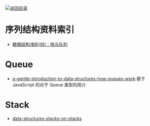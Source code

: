 [![返回目录](https://parg.co/UGo)](https://parg.co/b4z) 
 


# 序列结构资料索引

* [数据结构浅析(四)：栈与队列](http://www.jianshu.com/p/c3ba7e56fb53)

# Queue

* [a-gentle-introduction-to-data-structures-how-queues-work](https://medium.freecodecamp.com/a-gentle-introduction-to-data-structures-how-queues-work-f8b871938e64#.yrvrzksc8):基于 JavaScript 的对于 Queue 类型的简介

# Stack

* [data-structures-stacks-on-stacks](https://medium.freecodecamp.com/data-structures-stacks-on-stacks-c25f2633c529#.b81mr23xr)
